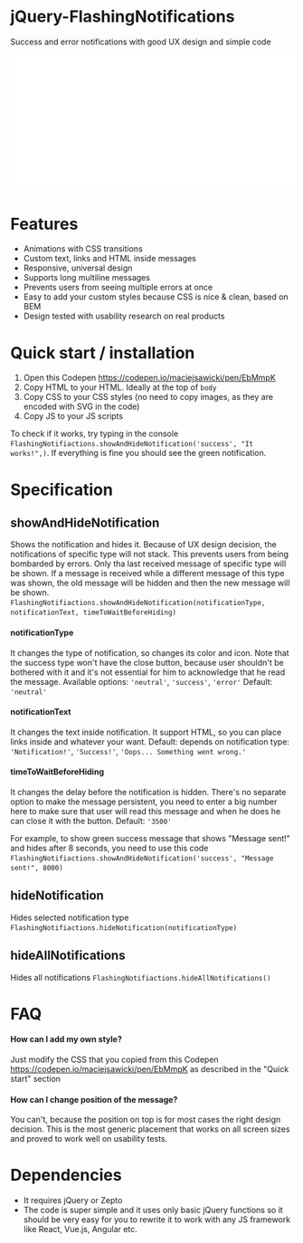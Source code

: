 # jQuery-FlashingNotifications
Success and error notifications with good UX design and simple code

![gif](https://github.com/maciejsaw/jQuery-FlashingNotifications/raw/master/readme-files/flashing.gif)

# Features
- Animations with CSS transitions
- Custom text, links and HTML inside messages
- Responsive, universal design
- Supports long multiline messages
- Prevents users from seeing multiple errors at once
- Easy to add your custom styles because CSS is nice & clean, based on BEM
- Design tested with usability research on real products

# Quick start / installation
1. Open this Codepen https://codepen.io/maciejsawicki/pen/EbMmpK 
2. Copy HTML to your HTML. Ideally at the top of ```body```
3. Copy CSS to your CSS styles (no need to copy images, as they are encoded with SVG in the code)
4. Copy JS to your JS scripts

To check if it works, try typing in the console ```FlashingNotifiactions.showAndHideNotification('success', "It works!",)```. If everything is fine you should see the green notification.

# Specification

## showAndHideNotification
Shows the notification and hides it. 
Because of UX design decision, the notifications of specific type will not stack. This prevents users from being bombarded by errors. Only tha last received message of specific type will be shown. If a message is received while a different message of this type was shown, the old message will be hidden and then the new message will be shown.
```FlashingNotifiactions.showAndHideNotification(notificationType, notificationText, timeToWaitBeforeHiding)```

#### notificationType
It changes the type of notification, so changes its color and icon. Note that the success type won't have the close button, because user shouldn't be bothered with it and it's not essential for him to acknowledge that he read the message.
Available options: ```'neutral'```, ```'success'```, ```'error'```
Default: ```'neutral'```

#### notificationText
It changes the text inside notification.
It support HTML, so you can place links inside and whatever your want.
Default: depends on notification type: ```'Notification!'```, ```'Success!'```, ```'Oops... Something went wrong.'```

#### timeToWaitBeforeHiding
It changes the delay before the notification is hidden. 
There's no separate option to make the message persistent, you need to enter a big number here to make sure that user will read this message and when he does he can close it with the button. 
Default: ```'3500'```

For example, to show green success message that shows "Message sent!" and hides after 8 seconds, you need to use this code
```FlashingNotifiactions.showAndHideNotification('success', "Message sent!", 8000)```

## hideNotification
Hides selected notification type
```FlashingNotifiactions.hideNotification(notificationType)```

## hideAllNotifications
Hides all notifications
```FlashingNotifiactions.hideAllNotifications()```

# FAQ
#### How can I add my own style?
Just modify the CSS that you copied from this Codepen https://codepen.io/maciejsawicki/pen/EbMmpK as described in the "Quick start" section
#### How can I change position of the message?
You can't, because the position on top is for most cases the right design decision. This is the most generic placement that works on all screen sizes and proved to work well on usability tests.

# Dependencies
- It requires jQuery or Zepto 
- The code is super simple and it uses only basic jQuery functions so it should be very easy for you to rewrite it to work with any JS framework like React, Vue.js, Angular etc. 
